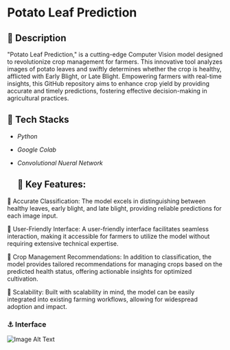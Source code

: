 # Potato Leaf Prediction

## :dizzy: Description

"Potato Leaf Prediction," is a cutting-edge Computer Vision model designed to revolutionize crop management for farmers. This innovative tool analyzes images of potato leaves and swiftly determines whether the crop is healthy, afflicted with Early Blight, or Late Blight. Empowering farmers with real-time insights, this GitHub repository aims to enhance crop yield by providing accurate and timely predictions, fostering effective decision-making in agricultural practices.

## :magnet: **Tech Stacks**

* *Python*
* *Google Colab* 
* *Convolutional Nueral Network* 
  
  ## :key: Key Features:

🔖 Accurate Classification: The model excels in distinguishing between healthy leaves, early blight, and late blight, providing reliable predictions for each image input.

🔖 User-Friendly Interface: A user-friendly interface facilitates seamless interaction, making it accessible for farmers to utilize the model without requiring extensive technical expertise.

🔖 Crop Management Recommendations: In addition to classification, the model provides tailored recommendations for managing crops based on the predicted health status, offering actionable insights for optimized cultivation.

🔖 Scalability: Built with scalability in mind, the model can be easily integrated into existing farming workflows, allowing for widespread adoption and impact.

### :anchor: Interface

![Image Alt Text](https://drive.google.com/uc?id=1rhzQTO-tcSDjKIFGMV-qC0EnNlTFw-qV)

